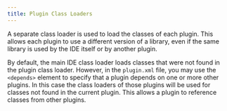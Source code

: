 ```yaml
---
title: Plugin Class Loaders
---
```


A separate class loader is used to load the classes of each plugin. This allows each plugin to use a different version of a library, even if the same library is used by the IDE itself or by another plugin.

By default, the main IDE class loader loads classes that were not found in the plugin class loader. However, in the `plugin.xml` file, you may use the `<depends>` element to specify that a plugin depends on one or more other plugins. In this case the class loaders of those plugins will be used for classes not found in the current plugin. This allows a plugin to reference classes from other plugins.
